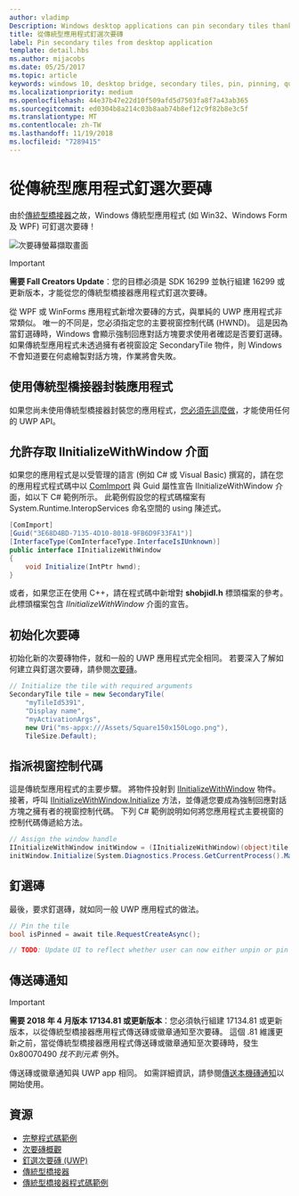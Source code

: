 ```yaml
---
author: vladimp
Description: Windows desktop applications can pin secondary tiles thanks to the Desktop Bridge!
title: 從傳統型應用程式釘選次要磚
label: Pin secondary tiles from desktop application
template: detail.hbs
ms.author: mijacobs
ms.date: 05/25/2017
ms.topic: article
keywords: windows 10, desktop bridge, secondary tiles, pin, pinning, quickstart, code sample, example, secondarytile, desktop application, win32, winforms, wpf, 傳統型橋接器, 次要磚, 釘選, 快速入門, 程式碼範例, 範例, 次要磚, 傳統型應用程式
ms.localizationpriority: medium
ms.openlocfilehash: 44e37b47e22d10f509afd5d7503fa8f7a43ab365
ms.sourcegitcommit: ed0304b8a214c03b8aab74b8ef12c9f82b8e3c5f
ms.translationtype: MT
ms.contentlocale: zh-TW
ms.lasthandoff: 11/19/2018
ms.locfileid: "7289415"
---
```

# <a name="pin-secondary-tiles-from-desktop-application"></a>從傳統型應用程式釘選次要磚


由於[傳統型橋接器](https://developer.microsoft.com/windows/bridges/desktop)之故，Windows 傳統型應用程式 (如 Win32、Windows Form 及 WPF) 可釘選次要磚！

![次要磚螢幕擷取畫面](images/secondarytiles.png)

> [!IMPORTANT]
> **需要 Fall Creators Update**：您的目標必須是 SDK 16299 並執行組建 16299 或更新版本，才能從您的傳統型橋接器應用程式釘選次要磚。

從 WPF 或 WinForms 應用程式新增次要磚的方式，與單純的 UWP 應用程式非常類似。 唯一的不同是，您必須指定您的主要視窗控制代碼 (HWND)。 這是因為當釘選磚時，Windows 會顯示強制回應對話方塊要求使用者確認是否要釘選磚。 如果傳統型應用程式未透過擁有者視窗設定 SecondaryTile 物件，則 Windows 不會知道要在何處繪製對話方塊，作業將會失敗。


## <a name="package-your-app-with-desktop-bridge"></a>使用傳統型橋接器封裝應用程式

如果您尚未使用傳統型橋接器封裝您的應用程式，[您必須先這麼做](https://docs.microsoft.com/windows/uwp/porting/desktop-to-uwp-root)，才能使用任何的 UWP API。


## <a name="enable-access-to-iinitializewithwindow-interface"></a>允許存取 IInitializeWithWindow 介面

如果您的應用程式是以受管理的語言 (例如 C# 或 Visual Basic) 撰寫的，請在您的應用程式程式碼中以 [ComImport](https://msdn.microsoft.com/library/system.runtime.interopservices.comimportattribute.aspx) 與 Guid 屬性宣告 IInitializeWithWindow 介面，如以下 C# 範例所示。 此範例假設您的程式碼檔案有 System.Runtime.InteropServices 命名空間的 using 陳述式。

```csharp
[ComImport]
[Guid("3E68D4BD-7135-4D10-8018-9FB6D9F33FA1")]
[InterfaceType(ComInterfaceType.InterfaceIsIUnknown)]
public interface IInitializeWithWindow
{
    void Initialize(IntPtr hwnd);
}
```

或者，如果您正在使用 C++，請在程式碼中新增對 **shobjidl.h** 標頭檔案的參考。 此標頭檔案包含 *IInitializeWithWindow* 介面的宣告。


## <a name="initialize-the-secondary-tile"></a>初始化次要磚

初始化新的次要磚物件，就和一般的 UWP 應用程式完全相同。 若要深入了解如何建立與釘選次要磚，請參閱[次要磚](secondary-tiles-pinning.md)。

```csharp
// Initialize the tile with required arguments
SecondaryTile tile = new SecondaryTile(
    "myTileId5391",
    "Display name",
    "myActivationArgs",
    new Uri("ms-appx:///Assets/Square150x150Logo.png"),
    TileSize.Default);
```


## <a name="assign-the-window-handle"></a>指派視窗控制代碼

這是傳統型應用程式的主要步驟。 將物件投射到 [IInitializeWithWindow](https://msdn.microsoft.com/library/windows/desktop/hh706981.aspx) 物件。 接著，呼叫 [IInitializeWithWindow.Initialize](https://msdn.microsoft.com/library/windows/desktop/hh706982.aspx) 方法，並傳遞您要成為強制回應對話方塊之擁有者的視窗控制代碼。 下列 C# 範例說明如何將您應用程式主要視窗的控制代碼傳遞給方法。

```csharp
// Assign the window handle
IInitializeWithWindow initWindow = (IInitializeWithWindow)(object)tile;
initWindow.Initialize(System.Diagnostics.Process.GetCurrentProcess().MainWindowHandle);
```


## <a name="pin-the-tile"></a>釘選磚

最後，要求釘選磚，就如同一般 UWP 應用程式的做法。

```csharp
// Pin the tile
bool isPinned = await tile.RequestCreateAsync();

// TODO: Update UI to reflect whether user can now either unpin or pin
```


## <a name="send-tile-notifications"></a>傳送磚通知

> [!IMPORTANT]
> **需要 2018 年 4 月版本 17134.81 或更新版本**：您必須執行組建 17134.81 或更新版本，以從傳統型橋接器應用程式傳送磚或徽章通知至次要磚。 這個 .81 維護更新之前，當從傳統型橋接器應用程式傳送磚或徽章通知至次要磚時，發生 0x80070490 *找不到元素* 例外。

傳送磚或徽章通知與 UWP app 相同。 如需詳細資訊，請參閱[傳送本機磚通知](sending-a-local-tile-notification.md)以開始使用。


## <a name="resources"></a>資源

* [完整程式碼範例](https://github.com/Microsoft/DesktopBridgeToUWP-Samples/tree/master/Samples/SecondaryTileSample)
* [次要磚概觀](secondary-tiles.md)
* [釘選次要磚 (UWP)](secondary-tiles-pinning.md)
* [傳統型橋接器](https://developer.microsoft.com/windows/bridges/desktop)
* [傳統型橋接器程式碼範例](https://github.com/Microsoft/DesktopBridgeToUWP-Samples)
